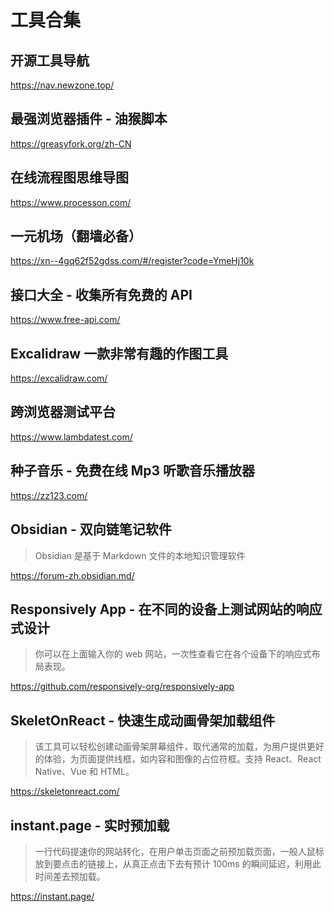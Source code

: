 # 工具合集

## 开源工具导航

https://nav.newzone.top/

## 最强浏览器插件 - 油猴脚本

https://greasyfork.org/zh-CN

## 在线流程图思维导图

https://www.processon.com/

## 一元机场（翻墙必备）

https://xn--4gq62f52gdss.com/#/register?code=YmeHj10k

## 接口大全 - 收集所有免费的 API

https://www.free-api.com/

## Excalidraw 一款非常有趣的作图工具

https://excalidraw.com/

## 跨浏览器测试平台

https://www.lambdatest.com/

## 种子音乐 - 免费在线 Mp3 听歌音乐播放器

https://zz123.com/

## Obsidian - 双向链笔记软件

> Obsidian 是基于 Markdown 文件的本地知识管理软件

https://forum-zh.obsidian.md/

## Responsively App - 在不同的设备上测试网站的响应式设计

> 你可以在上面输入你的 web 网站，一次性查看它在各个设备下的响应式布局表现。

https://github.com/responsively-org/responsively-app

## SkeletOnReact - 快速生成动画骨架加载组件

> 该工具可以轻松创建动画骨架屏幕组件，取代通常的加载，为用户提供更好的体验，为页面提供线框，如内容和图像的占位符框。支持 React、React Native、Vue 和 HTML。

https://skeletonreact.com/

## instant.page - 实时预加载

> 一行代码提速你的网站转化，在用户单击页面之前预加载页面，一般人鼠标放到要点击的链接上，从真正点击下去有预计 100ms 的瞬间延迟，利用此时间差去预加载。

https://instant.page/

